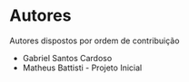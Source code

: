 # Autores

Autores dispostos por ordem de contribuição

* Gabriel Santos Cardoso
* Matheus Battisti - Projeto Inicial
